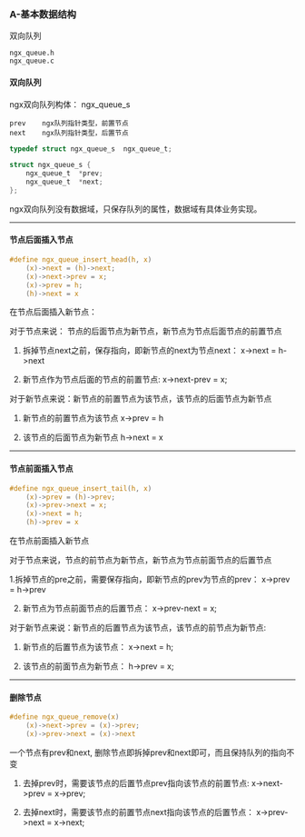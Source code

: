 ### A-基本数据结构


双向队列

    ngx_queue.h
    ngx_queue.c

#### 双向队列

ngx双向队列构体： ngx_queue_s

	prev	ngx队列指针类型，前置节点
	next	ngx队列指针类型，后置节点

```c
typedef struct ngx_queue_s  ngx_queue_t;

struct ngx_queue_s {
    ngx_queue_t  *prev;
    ngx_queue_t  *next;
};
```


ngx双向队列没有数据域，只保存队列的属性，数据域有具体业务实现。

-----

#### 节点后面插入节点

```c
#define ngx_queue_insert_head(h, x)                                           \
    (x)->next = (h)->next;                                                    \
    (x)->next->prev = x;                                                      \
    (x)->prev = h;                                                            \
    (h)->next = x
```

在节点后面插入新节点：

对于节点来说： 节点的后面节点为新节点，新节点为节点后面节点的前置节点

1. 拆掉节点next之前，保存指向，即新节点的next为节点next：
x->next = h->next

2. 新节点作为节点后面的节点的前置节点:
x->next-prev = x;


对于新节点来说：新节点的前置节点为该节点，该节点的后面节点为新节点

1. 新节点的前置节点为该节点
x->prev = h

2. 该节点的后面节点为新节点
h->next = x


----

#### 节点前面插入节点


```c
#define ngx_queue_insert_tail(h, x)                                           \
    (x)->prev = (h)->prev;                                                    \
    (x)->prev->next = x;                                                      \
    (x)->next = h;                                                            \
    (h)->prev = x
```

在节点前面插入新节点

对于节点来说，节点的前节点为新节点，新节点为节点前面节点的后置节点

1.拆掉节点的pre之前，需要保存指向，即新节点的prev为节点的prev：
x->prev = h->prev

2. 新节点为节点前面节点的后置节点：
x->prev-next = x;

对于新节点来说：新节点的后置节点为该节点，该节点的前节点为新节点:

1. 新节点的后置节点为该节点：
x->next = h;

2. 该节点的前面节点为新节点：
h->prev = x;

-----

#### 删除节点

```c
#define ngx_queue_remove(x)                                                   \
    (x)->next->prev = (x)->prev;                                              \
    (x)->prev->next = (x)->next
```

一个节点有prev和next, 删除节点即拆掉prev和next即可，而且保持队列的指向不变


1. 去掉prev时，需要该节点的后置节点prev指向该节点的前置节点:
x->next->prev = x->prev;

2. 去掉next时，需要该节点的前置节点next指向该节点的后置节点：
x->prev->next = x->next;



